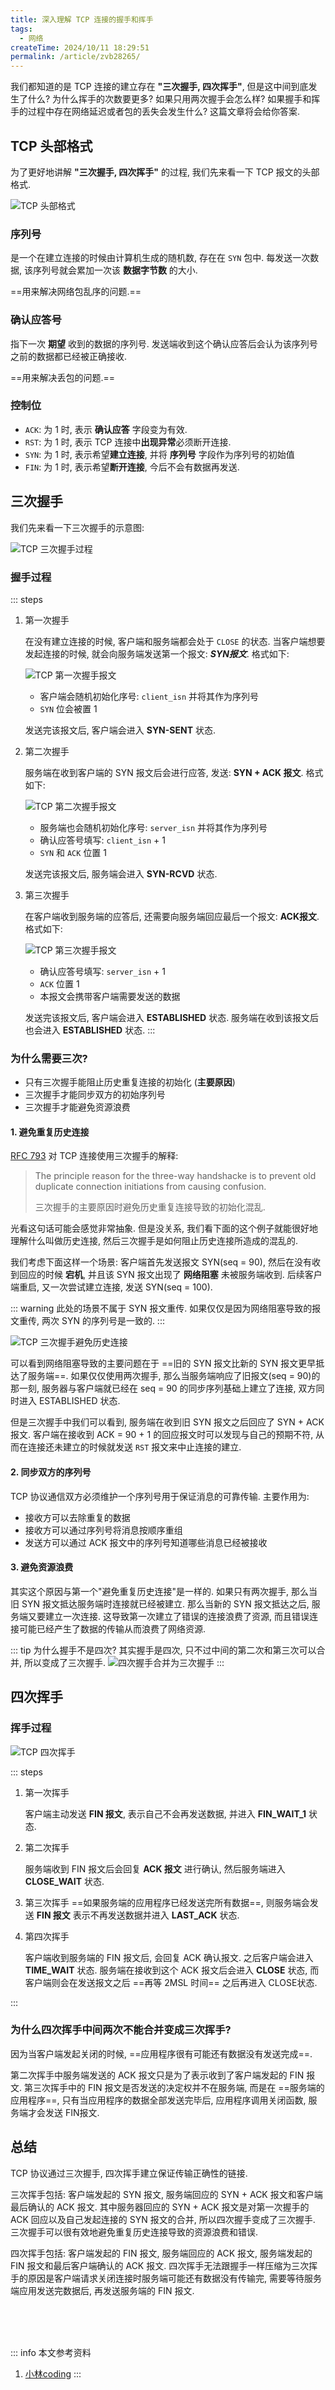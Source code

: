 ```yaml
---
title: 深入理解 TCP 连接的握手和挥手
tags:
  - 网络
createTime: 2024/10/11 18:29:51
permalink: /article/zvb28265/
---
```

我们都知道的是 TCP 连接的建立存在 **"三次握手, 四次挥手"**, 但是这中间到底发生了什么? 为什么挥手的次数要更多? 如果只用两次握手会怎么样? 如果握手和挥手的过程中存在网络延迟或者包的丢失会发生什么? 这篇文章将会给你答案.
<!-- more -->

## TCP 头部格式
为了更好地讲解 **"三次握手, 四次挥手"** 的过程, 我们先来看一下 TCP 报文的头部格式.

![TCP 头部格式](/screen_shot/tcp-head.png)

### 序列号
是一个在建立连接的时候由计算机生成的随机数, 存在在 `SYN` 包中. 每发送一次数据, 该序列号就会累加一次该 **数据字节数** 的大小.

==用来解决网络包乱序的问题.==

### 确认应答号
指下一次 **期望** 收到的数据的序列号. 发送端收到这个确认应答后会认为该序列号之前的数据都已经被正确接收.

==用来解决丢包的问题.==

### 控制位
- `ACK`: 为 1 时, 表示 **确认应答** 字段变为有效.
- `RST`: 为 1 时, 表示 TCP 连接中**出现异常**必须断开连接.
- `SYN`: 为 1 时, 表示希望**建立连接**, 并将 **序列号** 字段作为序列号的初始值
- `FIN`: 为 1 时, 表示希望**断开连接**, 今后不会有数据再发送.

## 三次握手
我们先来看一下三次握手的示意图:

![TCP 三次握手过程](/screen_shot/tcp-handshake-process.png)

### 握手过程
::: steps
1. 第一次握手
   
    在没有建立连接的时候, 客户端和服务端都会处于 `CLOSE` 的状态. 当客户端想要发起连接的时候, 就会向服务端发送第一个报文: ***SYN报文***. 格式如下:

    ![TCP 第一次握手报文](/screen_shot/tcp-first-handshake.png)

    - 客户端会随机初始化序号: `client_isn` 并将其作为序列号
    - `SYN` 位会被置 1

    发送完该报文后, 客户端会进入 **SYN-SENT** 状态.

2. 第二次握手
   
    服务端在收到客户端的 SYN 报文后会进行应答, 发送: **SYN + ACK 报文**. 格式如下:

    ![TCP 第二次握手报文](/screen_shot/tcp-second-handshake.png)

    - 服务端也会随机初始化序号: `server_isn` 并将其作为序列号
    - 确认应答号填写: `client_isn` + 1
    - `SYN` 和 `ACK` 位置 1

    发送完该报文后, 服务端会进入 **SYN-RCVD** 状态.

3. 第三次握手
   
    在客户端收到服务端的应答后, 还需要向服务端回应最后一个报文: **ACK报文**. 格式如下:

    ![TCP 第三次握手报文](/screen_shot/tcp-third-handshake.png)

    - 确认应答号填写: `server_isn` + 1
    - `ACK` 位置 1
    - 本报文会携带客户端需要发送的数据

    发送完该报文后, 客户端会进入 **ESTABLISHED** 状态. 服务端在收到该报文后也会进入 **ESTABLISHED** 状态.
:::

### 为什么需要三次?
- 只有三次握手能阻止历史重复连接的初始化 (**主要原因**)
- 三次握手才能同步双方的初始序列号
- 三次握手才能避免资源浪费

#### 1. 避免重复历史连接

[RFC 793](https://www.rfc-editor.org/rfc/rfc793) 对 TCP 连接使用三次握手的解释: 
> The principle reason for the three-way handshacke is to prevent old duplicate connection initiations from causing confusion.
> 
> 三次握手的主要原因时避免历史重复连接导致的初始化混乱.

光看这句话可能会感觉非常抽象. 但是没关系, 我们看下面的这个例子就能很好地理解什么叫做历史连接, 然后三次握手是如何阻止历史连接所造成的混乱的.

我们考虑下面这样一个场景: 客户端首先发送报文 SYN(seq = 90), 然后在没有收到回应的时候 **宕机**, 并且该 SYN 报文出现了 **网络阻塞** 未被服务端收到. 后续客户端重启, 又一次尝试建立连接, 发送 SYN(seq = 100).

::: warning
此处的场景不属于 SYN 报文重传. 如果仅仅是因为网络阻塞导致的报文重传, 两次 SYN 的序列号是一致的.
:::

![TCP 三次握手避免历史连接](/screen_shot/tcp-avoid-old-duplicate-connection.png)

可以看到网络阻塞导致的主要问题在于 ==旧的 SYN 报文比新的 SYN 报文更早抵达了服务端==. 如果仅仅使用两次握手, 那么当服务端响应了旧报文(seq = 90)的那一刻, 服务器与客户端就已经在 seq = 90 的同步序列基础上建立了连接, 双方同时进入 ESTABLISHED 状态.

但是三次握手中我们可以看到, 服务端在收到旧 SYN 报文之后回应了 SYN + ACK 报文. 客户端在接收到 ACK = 90 + 1 的回应报文时可以发现与自己的预期不符, 从而在连接还未建立的时候就发送 `RST` 报文来中止连接的建立.

#### 2. 同步双方的序列号
TCP 协议通信双方必须维护一个序列号用于保证消息的可靠传输. 主要作用为:
- 接收方可以去除重复的数据
- 接收方可以通过序列号将消息按顺序重组
- 发送方可以通过 ACK 报文中的序列号知道哪些消息已经被接收


#### 3. 避免资源浪费
其实这个原因与第一个"避免重复历史连接"是一样的. 如果只有两次握手, 那么当旧 SYN 报文抵达服务端时连接就已经被建立. 那么当新的 SYN 报文抵达之后, 服务端又要建立一次连接. 这导致第一次建立了错误的连接浪费了资源, 而且错误连接可能已经产生了数据的传输从而浪费了网络资源.

::: tip 为什么握手不是四次?
其实握手是四次, 只不过中间的第二次和第三次可以合并, 所以变成了三次握手.
![四次握手合并为三次握手](/screen_shot/tcp-handshake-merge.png)
:::

## 四次挥手
### 挥手过程
![TCP 四次挥手](/screen_shot/tcp-handwave-process.png)

::: steps
1. 第一次挥手
   
    客户端主动发送 **FIN 报文**, 表示自己不会再发送数据, 并进入 **FIN_WAIT_1** 状态.

2. 第二次挥手
  
    服务端收到 FIN 报文后会回复 **ACK 报文** 进行确认, 然后服务端进入 **CLOSE_WAIT** 状态.

3. 第三次挥手
    ==如果服务端的应用程序已经发送完所有数据==, 则服务端会发送 **FIN 报文** 表示不再发送数据并进入 **LAST_ACK** 状态.

4. 第四次挥手
   
    客户端收到服务端的 FIN 报文后, 会回复 ACK 确认报文. 之后客户端会进入 **TIME_WAIT** 状态. 服务端在接收到这个 ACK 报文后会进入 **CLOSE** 状态, 而客户端则会在发送报文之后 ==再等 2MSL 时间== 之后再进入 CLOSE状态.

:::


### 为什么四次挥手中间两次不能合并变成三次挥手?
因为当客户端发起关闭的时候, ==应用程序很有可能还有数据没有发送完成==. 

第二次挥手中服务端发送的 ACK 报文只是为了表示收到了客户端发起的 FIN 报文. 第三次挥手中的 FIN 报文是否发送的决定权并不在服务端, 而是在 ==服务端的应用程序==, 只有当应用程序的数据全部发送完毕后, 应用程序调用关闭函数, 服务端才会发送 FIN报文.

## 总结
TCP 协议通过三次握手, 四次挥手建立保证传输正确性的链接.

三次挥手包括: 客户端发起的 SYN 报文, 服务端回应的 SYN + ACK 报文和客户端最后确认的 ACK 报文. 其中服务器回应的 SYN + ACK 报文是对第一次握手的 ACK 回应以及自己发起连接的 SYN 报文的合并, 所以四次握手变成了三次握手. 三次握手可以很有效地避免重复历史连接导致的资源浪费和错误.

四次挥手包括: 客户端发起的 FIN 报文, 服务端回应的 ACK 报文, 服务端发起的 FIN 报文和最后客户端确认的 ACK 报文. 四次挥手无法跟握手一样压缩为三次挥手的原因是客户端请求关闭连接时服务端可能还有数据没有传输完, 需要等待服务端应用发送完数据后, 再发送服务端的 FIN 报文.


<br /><br /><br />

::: info 本文参考资料
1. [小林coding](https://xiaolincoding.com/interview/network.html)
:::









